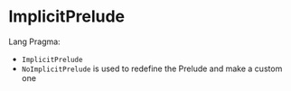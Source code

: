 # ImplicitPrelude

Lang Pragma:
- `ImplicitPrelude`
- `NoImplicitPrelude` is used to redefine the Prelude and make a custom one
